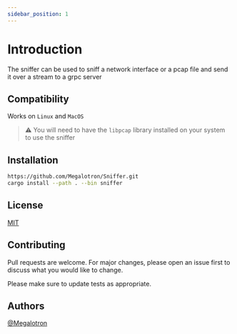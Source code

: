 ```yaml
---
sidebar_position: 1
---
```


# Introduction

The sniffer can be used to sniff a network interface or a pcap file and send it over a stream to a grpc server

## Compatibility

Works on `Linux` and `MacOS`

> :warning: You will need to have the `libpcap` library installed on your system to use the sniffer

## Installation

```sh
https://github.com/Megalotron/Sniffer.git
cargo install --path . --bin sniffer
```

## License

[MIT](https://choosealicense.com/licenses/mit/)

## Contributing

Pull requests are welcome. For major changes, please open an issue first to discuss what you would like to change.

Please make sure to update tests as appropriate.

## Authors

[@Megalotron](https://www.github.com/Megalotron)
